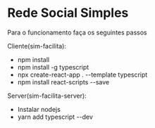 # Rede Social Simples

Para o funcionamento faça os seguintes passos

Cliente(sim-facilita):
  - npm install
  - npm install -g typescript
  - npx create-react-app . --template typescript
  - npm install react-scripts --save

Server(sim-facilita-server):
  - Instalar nodejs
  - yarn add typescript --dev
